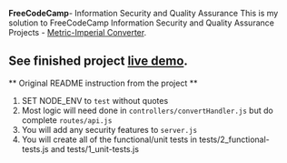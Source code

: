 **FreeCodeCamp**- Information Security and Quality Assurance
This is my solution to FreeCodeCamp Information Security and Quality Assurance Projects - [Metric-Imperial Converter](https://learn.freecodecamp.org/information-security-and-quality-assurance/information-security-and-quality-assurance-projects/metric-imperial-converter).

See finished project [live demo](https://tremendous-spinach.glitch.me).
------
** Original README instruction from the project **

1) SET NODE_ENV to `test` without quotes
2) Most logic will need done in `controllers/convertHandler.js` but do complete `routes/api.js`
3) You will add any security features to `server.js`
4) You will create all of the functional/unit tests in tests/2_functional-tests.js and tests/1_unit-tests.js

